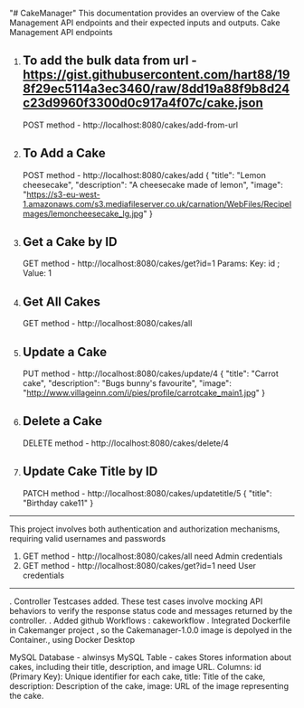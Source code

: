 "# CakeManager" 
This documentation provides an overview of the Cake Management API endpoints and their expected inputs and outputs.
Cake Management API endpoints
1. To add the bulk data  from url - https://gist.githubusercontent.com/hart88/198f29ec5114a3ec3460/raw/8dd19a88f9b8d24c23d9960f3300d0c917a4f07c/cake.json
   -------------------------------------------------------------------------------------------------------------------------------------------------------
   POST method - http://localhost:8080/cakes/add-from-url
   
2. To Add a Cake
   -------------
   POST method - http://localhost:8080/cakes/add
{
    "title": "Lemon cheesecake",
    "description": "A cheesecake made of lemon",
    "image": "https://s3-eu-west-1.amazonaws.com/s3.mediafileserver.co.uk/carnation/WebFiles/RecipeImages/lemoncheesecake_lg.jpg"
}
3. Get a Cake by ID
   ----------------
   GET method - http://localhost:8080/cakes/get?id=1
    Params: Key: id ; Value: 1
4. Get All Cakes
   -------------
   GET method - http://localhost:8080/cakes/all
5. Update a Cake
   -------------
   PUT method - http://localhost:8080/cakes/update/4
   {
    "title": "Carrot cake",
    "description": "Bugs bunny's favourite",
    "image": "http://www.villageinn.com/i/pies/profile/carrotcake_main1.jpg"
}
6. Delete a Cake
    --------------
   DELETE method - http://localhost:8080/cakes/delete/4
   
7. Update Cake Title by ID
    --------------------------
   PATCH method - http://localhost:8080/cakes/updatetitle/5
   {
    "title": "Birthday cake11"
}

-------------------------------------------------------------------------------------------------
This project involves both authentication and authorization mechanisms, requiring valid usernames and passwords 
1. GET method - http://localhost:8080/cakes/all
need Admin credentials
2. GET method - http://localhost:8080/cakes/get?id=1
need User credentials
-----------------------------------------------------------------------------------------------------------
. Controller Testcases added. These test cases involve mocking API behaviors to verify the response status code and messages returned by the controller.
. Added github Workflows : cakeworkflow
. Integrated Dockerfile in Cakemanger project , so the Cakemanager-1.0.0 image is depolyed in the Container., using Docker Desktop

MySQL Database - alwinsys
MySQL Table - cakes
Stores information about cakes, including their title, description, and image URL.
Columns: id (Primary Key): Unique identifier for each cake, title: Title of the cake, description: Description of the cake, image: URL of the image representing the cake.

